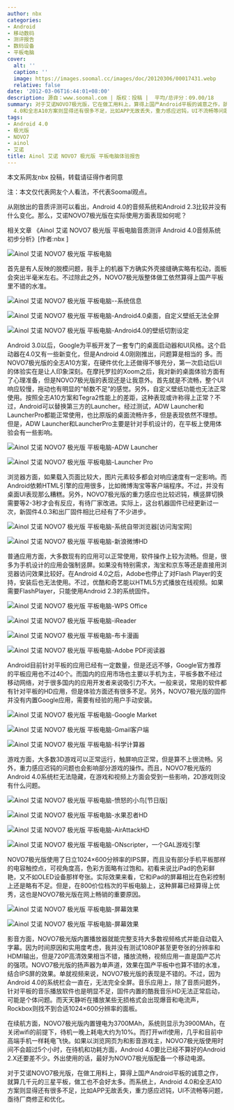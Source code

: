```yaml
---
author: nbx
categories:
- Android
- 移动数码
- 测评报告
- 数码设备
- 平板电脑
cover:
  alt: ''
  caption: ''
  image: https://images.soomal.cc/images/doc/20120306/00017431.webp
  relative: false
date: '2012-03-06T16:44:01+08:00'
description: 源自：www.soomal.com | 版权：投稿 |  平均/总评分：09.00/18
summary: 对于艾诺NOVO7极光版，它在做工用料上，算得上国产Android平板的诚意之作，就算几千元的三星平板，做工也不会好太多。而系统上，Android
  4.0和全志A10方案则显得还有很多不足，比如APP无故丢失，重力感应迟钝，UI不流畅等问题，亟待厂商修正和优化。另外，它的耗电较为迅速……
tags:
- Android 4.0
- 极光版
- NOVO7
- ainol
- 艾诺
title: Ainol 艾诺 NOVO7 极光版 平板电脑体验报告
---
```


本文系网友nbx 投稿，转载请征得作者同意



注：本文仅代表网友个人看法，不代表Soomal观点。



从刚放出的音质评测可以看出，Android 4.0的音频系统和Android 2.3比较并没有什么变化。那么，艾诺NOVO7极光版在实际使用方面表现如何呢？



相关文章
《Ainol 艾诺 NOVO7 极光版 平板电脑音质测评 Android 4.0音频系统初步分析》[作者:nbx ]



![Ainol 艾诺 NOVO7 极光版 平板电脑](https://images.soomal.cc/images/doc/20120306/00017457.webp)



首先是有人反映的脱模问题，我手上的机器下方确实外壳接缝确实略有松动，面板会突出半毫米左右。不过除此之外，NOVO7极光版整体做工依然算得上国产平板里不错的水准。



![Ainol 艾诺 NOVO7 极光版 平板电脑--系统信息](https://images.soomal.cc/images/doc/20120306/00017458.webp)



![Ainol 艾诺 NOVO7 极光版 平板电脑-Android4.0桌面，自定义壁纸无法全屏](https://images.soomal.cc/images/doc/20120306/00017459.webp)



![Ainol 艾诺 NOVO7 极光版 平板电脑-Android4.0的壁纸切割设定](https://images.soomal.cc/images/doc/20120306/00017460.webp)



Android 3.0以后，Google为平板开发了一套专门的桌面启动器和UI风格。这个启动器在4.0又有一些新变化，但是Android 4.0刚刚推出，问题算是相当的
多。而NOVO7极光版的全志A10方案，在硬件优化上还做得不够充分，第一次启动后UI的体验实在是让人印象深刻。在摩托罗拉的Xoom之后，我对新的桌面体验方面有了心理准备，但是NOVO7极光版的表现还是让我意外。首先就是不流畅，整个UI响应较慢，拖动也有明显的“帧数不足”的感觉。另外，自定义壁纸功能也无法正常使用。按照全志A10方案和Tegra2性能上的差距，这种表现或许称得上正常？不过，Android可以替换第三方的Launcher。经过测试，ADW Launcher和LauncherPro都能正常使用，也比原版的桌面流畅许多，但是表现依然不理想。但是，ADW Launcher和LauncherPro主要是针对手机设计的，在平板上使用体验会有一些影响。



![Ainol 艾诺 NOVO7 极光版 平板电脑-ADW Launcher](https://images.soomal.cc/images/doc/20120306/00017461.webp)



![Ainol 艾诺 NOVO7 极光版 平板电脑-Launcher Pro](https://images.soomal.cc/images/doc/20120306/00017462.webp)



浏览器方面，如果载入页面比较大，图片元素较多都会对响应速度有一定影响。而Android依赖HTML引擎的应用很多，比如微博淘宝等客户端程序。不过，并没有桌面UI表现那么糟糕。另外，NOVO7极光版的重力感应也比较迟钝，横竖屏切换需要等2-3秒才会有反应，有待厂家改进。实际上，这台机器固件已经更新过一次，新固件4.0.3和出厂固件相比已经有了不少进步。



![Ainol 艾诺 NOVO7 极光版 平板电脑-系统自带浏览器[访问淘宝网]](https://images.soomal.cc/images/doc/20120306/00017463.webp)



![Ainol 艾诺 NOVO7 极光版 平板电脑-新浪微博HD](https://images.soomal.cc/images/doc/20120306/00017464.webp)



普通应用方面，大多数现有的应用可以正常使用，软件操作上较为流畅。但是，很多为手机设计的应用会强制竖屏。如果没有特别需求，淘宝和京东等还是直接用浏览器访问效果比较好。在Android 4.0之后，Adobe也停止了对Flash Player的支持，安装后也无法使用。不过，优酷和奇艺能以HTML5方式播放在线视频。如果需要FlashPlayer，只能使用Android 2.3的系统固件。



![Ainol 艾诺 NOVO7 极光版 平板电脑-WPS Office](https://images.soomal.cc/images/doc/20120306/00017465.webp)



![Ainol 艾诺 NOVO7 极光版 平板电脑-iReader](https://images.soomal.cc/images/doc/20120306/00017466.webp)



![Ainol 艾诺 NOVO7 极光版 平板电脑-布卡漫画](https://images.soomal.cc/images/doc/20120306/00017467.webp)



![Ainol 艾诺 NOVO7 极光版 平板电脑-Adobe PDF阅读器](https://images.soomal.cc/images/doc/20120306/00017468.webp)



Android目前针对平板的应用已经有一定数量，但是还远不够，Google官方推荐的平板应用也不过40个。而国内的应用市场也主要以手机为主，平板多数不经过移动网络，对于很多国内的应用开发者来说吸引力不大。一般来说，常用的软件都有针对平板的HD应用，但是体验方面还有很多不足。另外，NOVO7极光版的固件并没有内置Google应用，需要有经验的用户手动安装。



![Ainol 艾诺 NOVO7 极光版 平板电脑-Google Market](https://images.soomal.cc/images/doc/20120306/00017469.webp)



![Ainol 艾诺 NOVO7 极光版 平板电脑-Gmail客户端](https://images.soomal.cc/images/doc/20120306/00017470.webp)



![Ainol 艾诺 NOVO7 极光版 平板电脑-科学计算器](https://images.soomal.cc/images/doc/20120306/00017471.webp)



游戏方面，大多数3D游戏可以正常运行，触屏响应正常，但是算不上很流畅。另外，重力感应迟钝的问题也会影响部分游戏的操作。而且，NOVO7极光版的Android 4.0系统栏无法隐藏，在游戏和视频上方面会受到一些影响，2D游戏则没有什么问题。



![Ainol 艾诺 NOVO7 极光版 平板电脑-愤怒的小鸟[节日版]](https://images.soomal.cc/images/doc/20120306/00017472.webp)



![Ainol 艾诺 NOVO7 极光版 平板电脑-水果忍者HD](https://images.soomal.cc/images/doc/20120306/00017473.webp)



![Ainol 艾诺 NOVO7 极光版 平板电脑-AirAttackHD](https://images.soomal.cc/images/doc/20120306/00017474.webp)



![Ainol 艾诺 NOVO7 极光版 平板电脑-ONscripter，一个GAL游戏引擎](https://images.soomal.cc/images/doc/20120306/00017475.webp)



NOVO7极光版使用了日立1024×600分辨率的IPS屏，而且没有部分手机平板那样的电容触控点，可视角度高，色彩方面略有过饱和。初看来说比iPad的色彩鲜艳，又不如OLED设备那样夸张。实际效果来看，它和iPad的屏幕相比在色彩控制上还是略有不足。但是，在800价位档次的平板电脑上，这种屏幕已经算得上优秀，这也是NOVO7极光版在网上畅销的重要原因。



![Ainol 艾诺 NOVO7 极光版 平板电脑-屏幕效果](https://images.soomal.cc/images/doc/20120306/00017476.webp)



![Ainol 艾诺 NOVO7 极光版 平板电脑-屏幕效果](https://images.soomal.cc/images/doc/20120306/00017477.webp)



影音方面，NOVO7极光版内置播放器就能完整支持大多数视频格式并能自动载入字幕。因为时间原因和实用度考虑，我并没有测试1080P甚至更夸张的分辨率和HDMI输出，但是720P高清效果相当不错，播放流畅，视频应用一直是国产芯片的强项。NOVO7极光版的扬声器为单声道，效果在国产平板中也算不错的水准，结合IPS屏的效果。单就视频来说，NOVO7极光版的表现是不错的。不过，因为Android 4.0的系统栏会一直在，无法完全全屏。音乐应用上，除了音质问题外，针对平板的音乐播放软件也是明显不足，固件内置的酷我音乐HD无法正常启动，可能是个体问题。而天天静听在播放某些无损格式会出现爆音和电流声，Rockbox则找不到合适1024×600分辨率的面板。



在续航方面，NOVO7极光版内置锂电为3700MAh，系统则显示为3900MAh，在关闭wifi的前提下，待机一晚上耗电大约为10%。而打开wifi使用，几乎和目前中高端手机一样耗电飞快。如果以浏览网页为和影音游戏主，NOVO7极光版使用时间不会超过5个小时，在待机和功耗方面，Android 4.0要比已经不算好的Android 2.X还要差不少。外出使用的话，最好为NOVO7极光版配备一个移动电源。



对于艾诺NOVO7极光版，在做工用料上，算得上国产Android平板的诚意之作，就算几千元的三星平板，做工也不会好太多。而系统上，Android 4.0和全志A10方案则显得还有很多不足，比如APP无故丢失，重力感应迟钝，UI不流畅等问题，亟待厂商修正和优化。
